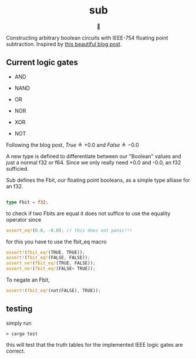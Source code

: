 
<h1 align="center">sub</h1>
<p align="center">🥺</p>

Constructing arbitrary boolean circuits with IEEE-754 floating point subtraction. Inspired by [this beautiful blog post](https://orlp.net/blog/subtraction-is-functionally-complete/).


## Current logic gates

* AND

* NAND

* OR

* NOR

* XOR

* NOT

Following the blog post, $True \triangleq +0.0$ and $False \triangleq -0.0$

A new type is defined to differentiate between our "Boolean" values and just a normal f32 or f64. Since we only really need +0.0 and -0.0, an f32 sufficied.

Sub defines the Fbit, our floating point booleans, as a simple type alliase for an f32.

```Rust

type Fbit = f32;
```

to check if two Fbits are equal it does not suffice to use the equality operator since

```Rust
assert_eq!(0.0, -0.0); // this does not panic!!!
```

for this you have to use the fbit_eq macro

```Rust
assert!(fbit_eq!(TRUE, TRUE));
assert!(fbit_eq!(FALSE, FALSE));
assert_ne!(fbit_eq!(TRUE, FALSE));
assert_ne!(fbit_eq!(FALSE< TRUE));
```

To negate an Fbit,

```Rust
assert!(fbit_eq!(not(FALSE), TRUE));
```


## testing

simply run

```console
> cargo test
```

this will test that the truth tables for the implemented IEEE logic gates are correct. 